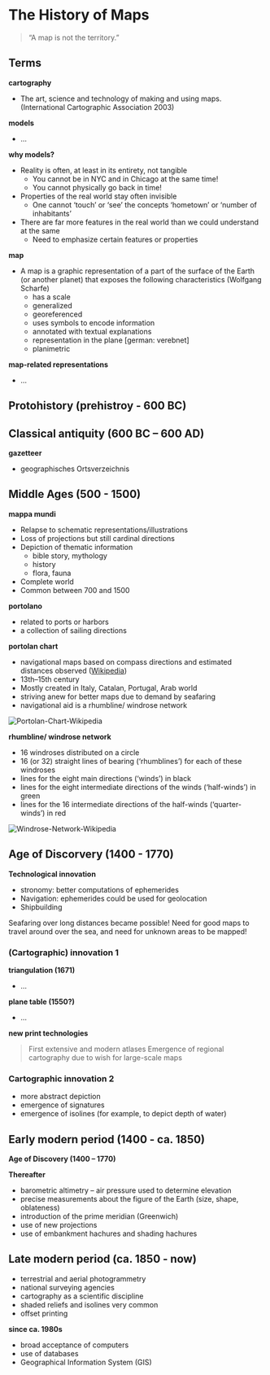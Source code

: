 # The History of Maps

> “A map is not the territory.”

## Terms

**cartography**
- The art, science and technology of making and using maps. (International Cartographic Association 2003)

**models**
-  ...

**why models?**
- Reality is often, at least in its entirety, not tangible
  - You cannot be in NYC and in Chicago at the same time!
  - You cannot physically go back in time!
- Properties of the real world stay often invisible
  - One cannot ‘touch’ or ‘see’ the concepts ‘hometown’ or ‘number of inhabitants’
- There are far more features in the real world than we could understand at the same
  - Need to emphasize certain features or properties

**map**
- A map is a graphic representation of a part of the surface of the Earth (or another planet) that exposes the following characteristics (Wolfgang Scharfe)
  - has a scale
  - generalized
  - georeferenced
  - uses symbols to encode information
  - annotated with textual explanations
  - representation in the plane [german: verebnet]
  - planimetric

**map-related representations**
- …


## Protohistory (prehistroy - 600 BC)


## Classical antiquity (600 BC – 600 AD)

**gazetteer**
- geographisches Ortsverzeichnis


## Middle Ages (500 - 1500)

**mappa mundi**

- Relapse to schematic representations/illustrations
- Loss of projections but still cardinal directions
- Depiction of thematic information
  - bible story, mythology
  - history
  - flora, fauna
- Complete world
- Common between 700 and 1500

**portolano**
- related to ports or harbors
- a collection of sailing directions

**portolan chart**
- navigational maps based on compass directions and estimated distances observed ([Wikipedia](https://en.wikipedia.org/wiki/Portolan_chart))
- 13th–15th century
- Mostly created in Italy, Catalan, Portugal, Arab world
- striving anew for better maps due to demand by seafaring
- navigational aid is a rhumbline/ windrose network

![Portolan-Chart-Wikipedia](https://upload.wikimedia.org/wikipedia/commons/5/5c/Mediterranean_chart_fourteenth_century2.jpg)

**rhumbline/ windrose network**
- 16 windroses distributed on a circle
- 16 (or 32) straight lines of bearing (‘rhumblines’) for each of these windroses
- lines for the eight main directions (‘winds’) in black
- lines for the eight intermediate directions of the winds (‘half-winds’) in green
- lines for the 16 intermediate directions of the half-winds (‘quarter-winds’) in red

![Windrose-Network-Wikipedia](https://upload.wikimedia.org/wikipedia/commons/7/7c/Cantino_rhumb_line_system.JPG)


## Age of Discorvery (1400 - 1770)

**Technological innovation**
- stronomy: better computations of ephemerides
- Navigation: ephemerides could be used for geolocation
- Shipbuilding

Seafaring over long distances became possible!
Need for good maps to travel around over the sea, and need for unknown areas to be mapped!


### (Cartographic) innovation 1

**triangulation (1671)**
- …

**plane table (1550?)**
- …

**new print technologies**

> First extensive and modern atlases
> Emergence of regional cartography due to wish for large-scale maps


### Cartographic innovation 2

- more abstract depiction
- emergence of signatures
- emergence of isolines (for example, to depict depth of water)


## Early modern period (1400 - ca. 1850)

**Age of Discovery (1400 – 1770)**

**Thereafter**
- barometric altimetry – air pressure used to determine elevation
- precise measurements about the figure of the Earth (size, shape,
oblateness)
- introduction of the prime meridian (Greenwich)
- use of new projections
- use of embankment hachures and shading hachures


## Late modern period (ca. 1850 - now)
- terrestrial and aerial photogrammetry
- national surveying agencies
- cartography as a scientific discipline
- shaded reliefs and isolines very common
- offset printing

**since ca. 1980s**
- broad acceptance of computers
- use of databases
- Geographical Information System (GIS)
